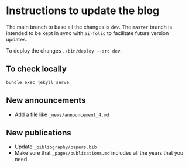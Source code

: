 
# Instructions to update the blog

The main branch to base all the changes is `dev`. The `master` branch is
intended to be kept in sync with `ai-folio` to facilitate future version
updates.

To deploy the changes `./bin/deploy --src dev`.

## To check locally

```
bundle exec jekyll serve
```

## New announcements

* Add a file like `_news/announcement_4.md` 

## New publications

* Update `_bibliography/papers.bib`
* Make sure that `_pages/publications.md` includes all the years that you need.



